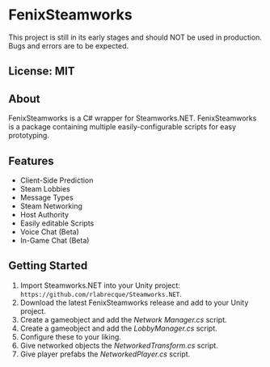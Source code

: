# FenixSteamworks
This project is still in its early stages and should NOT be used in production. Bugs and errors are to be expected.

## License: MIT

## About
FenixSteamworks is a C# wrapper for Steamworks.NET. FenixSteamworks is a package containing multiple easily-configurable scripts for easy prototyping.  

## Features
- Client-Side Prediction
- Steam Lobbies
- Message Types
- Steam Networking
- Host Authority
- Easily editable Scripts
- Voice Chat (Beta)
- In-Game Chat (Beta)

## Getting Started
1. Import Steamworks.NET into your Unity project: `https://github.com/rlabrecque/Steamworks.NET`. 
2. Download the latest FenixSteamworks release and add to your Unity project.
3. Create a gameobject and add the *Network Manager.cs* script.
4. Create a gameobject and add the *LobbyManager.cs* script.
5. Configure these to your liking.
6. Give networked objects the *NetworkedTransform.cs* script.
7. Give player prefabs the *NetworkedPlayer.cs* script.
